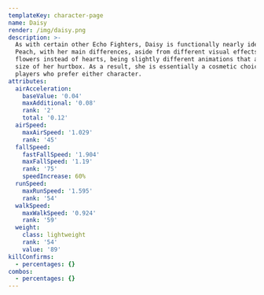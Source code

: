 ```yaml
---
templateKey: character-page
name: Daisy
render: /img/daisy.png
description: >-
  As with certain other Echo Fighters, Daisy is functionally nearly identical to
  Peach, with her main differences, aside from different visual effects such as
  flowers instead of hearts, being slightly different animations that affect her
  size of her hurtbox. As a result, she is essentially a cosmetic choice for
  players who prefer either character.
attributes:
  airAcceleration:
    baseValue: '0.04'
    maxAdditional: '0.08'
    rank: '2'
    total: '0.12'
  airSpeed:
    maxAirSpeed: '1.029'
    rank: '45'
  fallSpeed:
    fastFallSpeed: '1.904'
    maxFallSpeed: '1.19'
    rank: '75'
    speedIncrease: 60%
  runSpeed:
    maxRunSpeed: '1.595'
    rank: '54'
  walkSpeed:
    maxWalkSpeed: '0.924'
    rank: '59'
  weight:
    class: lightweight
    rank: '54'
    value: '89'
killConfirms:
  - percentages: {}
combos:
  - percentages: {}
---
```



